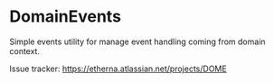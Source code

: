 DomainEvents
============

Simple events utility for manage event handling coming from domain context.

Issue tracker: https://etherna.atlassian.net/projects/DOME
